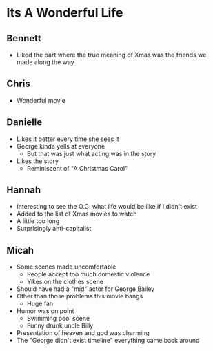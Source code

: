# Its A Wonderful Life

## Bennett

- Liked the part where the true meaning of Xmas was the friends we made along
  the way

## Chris

- Wonderful movie

## Danielle

- Likes it better every time she sees it
- George kinda yells at everyone
  - But that was just what acting was in the story
- Likes the story
  - Reminiscent of "A Christmas Carol"

## Hannah

- Interesting to see the O.G. what life would be like if I didn't exist
- Added to the list of Xmas movies to watch
- A little too long
- Surprisingly anti-capitalist

## Micah

- Some scenes made uncomfortable
  - People accept too much domestic violence
  - Yikes on the clothes scene
- Should have had a "mid" actor for George Bailey
- Other than those problems this movie bangs
  - Huge fan
- Humor was on point
  - Swimming pool scene
  - Funny drunk uncle Billy
- Presentation of heaven and god was charming
- The "George didn't exist timeline" everything came back around
